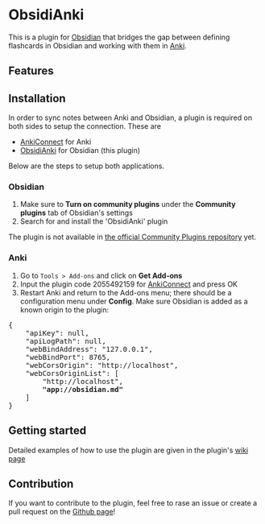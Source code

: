 # ObsidiAnki
This is a plugin for [Obsidian](https://obsidian.md/) that bridges the gap between defining flashcards in Obsidian and working with them in [Anki](https://apps.ankiweb.net/).

## Features

## Installation
In order to sync notes between Anki and Obsidian, a plugin is required on both sides to setup the connection.
These are
- [AnkiConnect](https://ankiweb.net/shared/info/2055492159) for Anki
- [ObsidiAnki](https://github.com/eevdriet/obsidi-anki) for Obsidian (this plugin)

Below are the steps to setup both applications.

### Obsidian
1. Make sure to **Turn on community plugins** under the **Community plugins** tab of Obsidian's settings
2. Search for and install the 'ObsidiAnki' plugin

The plugin is not available in [the official Community Plugins repository](https://obsidian.md/plugins) yet.

### Anki
1. Go to `Tools > Add-ons` and click on **Get Add-ons**
2. Input the plugin code 2055492159 for [AnkiConnect](https://ankiweb.net/shared/info/2055492159) and press OK
3. Restart Anki and return to the Add-ons menu; there should be a configuration menu under **Config**.
Make sure Obsidian is added as a known origin to the plugin:
<pre>
{
    "apiKey": null,
    "apiLogPath": null,
    "webBindAddress": "127.0.0.1",
    "webBindPort": 8765,
    "webCorsOrigin": "http://localhost",
    "webCorsOriginList": [
        "http://localhost",
        <strong>"app://obsidian.md"</strong>
    ]
}
</pre>

## Getting started
Detailed examples of how to use the plugin are given in the plugin's [wiki page](https://github.com/eevdriet/obsidi-anki/wiki)

## Contribution
If you want to contribute to the plugin, feel free to rase an issue or create a pull request on the [Github page](https://github.com/eevdriet/obsidi-anki)!
